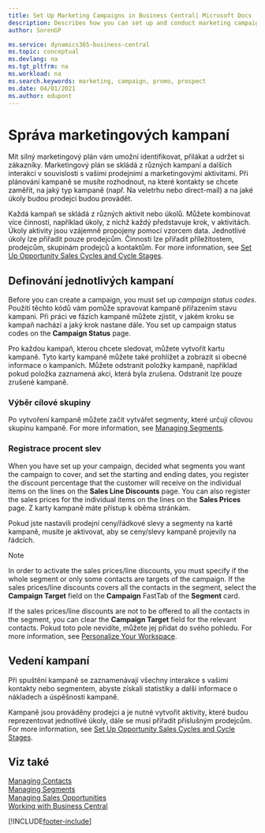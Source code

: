 ```yaml
---
title: Set Up Marketing Campaigns in Business Central| Microsoft Docs
description: Describes how you can set up and conduct marketing campaigns in Business Central to help you identify and attract prospects and retain customers.
author: SorenGP

ms.service: dynamics365-business-central
ms.topic: conceptual
ms.devlang: na
ms.tgt_pltfrm: na
ms.workload: na
ms.search.keywords: marketing, campaign, promo, prospect
ms.date: 04/01/2021
ms.author: edupont
---
```

# Správa marketingových kampaní
Mít silný marketingový plán vám umožní identifikovat, přilákat a udržet si zákazníky. Marketingový plán se skládá z různých kampaní a dalších interakcí v souvislosti s vašimi prodejními a marketingovými aktivitami. Při plánování kampaně se musíte rozhodnout, na které kontakty se chcete zaměřit, na jaký typ kampaně (např. Na veletrhu nebo direct-mail) a na jaké úkoly budou prodejci budou provádět.

Každá kampaň se skládá z různých aktivit nebo úkolů. Můžete kombinovat více činností, například úkoly, z nichž každý představuje krok, v aktivitách. Úkoly aktivity jsou vzájemně propojeny pomocí vzorcem data. Jednotlivé úkoly lze přiřadit pouze prodejcům. Činnosti lze přiřadit příležitostem, prodejcům, skupinám prodejců a kontaktům. For more information, see [Set Up Opportunity Sales Cycles and Cycle Stages](marketing-how-setup-opportunity-sales-cycles-stages.md).

## Definování jednotlivých kampaní
Before you can create a campaign, you must set up *campaign status codes*. Použití těchto kódů vám pomůže spravovat kampaně přiřazením stavu kampani. Při práci ve fázích kampaně můžete zjistit, v jakém kroku se kampaň nachází a jaký krok nastane dále. You set up campaign status codes on the **Campaign Status** page.

Pro každou kampaň, kterou chcete sledovat, můžete vytvořit kartu kampaně. Tyto karty kampaně můžete také prohlížet a zobrazit si obecné informace o kampaních.
Můžete odstranit položky kampaně, například pokud položka zaznamená akci, která byla zrušena. Odstranit lze pouze zrušené kampaně.

### Výběr cílové skupiny
Po vytvoření kampaně můžete začít vytvářet segmenty, které určují cílovou skupinu kampaně. For more information, see [Managing Segments](marketing-segments.md).

### Registrace procent slev
When you have set up your campaign, decided what segments you want the campaign to cover, and set the starting and ending dates, you register the discount percentage that the customer will receive on the individual items on the lines on the **Sales Line Discounts** page. You can also register the sales prices for the individual items on the lines on the **Sales Prices** page. Z karty kampaně máte přístup k oběma stránkám.

Pokud jste nastavili prodejní ceny/řádkové slevy a segmenty na kartě kampaně, musíte je aktivovat, aby se ceny/slevy kampaně projevily na řádcích.

> [!NOTE]  
> In order to activate the sales prices/line discounts, you must specify if the whole segment or only some contacts are targets of the campaign. If the sales prices/line discounts covers all the contacts in the segment, select the **Campaign Target** field on the **Campaign** FastTab of the **Segment** card.

If the sales prices/line discounts are not to be offered to all the contacts in the segment, you can clear the **Campaign Target** field for the relevant contacts. Pokud toto pole nevidíte, můžete jej přidat do svého pohledu. For more information, see [Personalize Your Workspace](ui-personalization-user.md).

## Vedení kampaní
Při spuštění kampaně se zaznamenávají všechny interakce s vašimi kontakty nebo segmentem, abyste získali statistiky a další informace o nákladech a úspěšnosti kampaně.

Kampaně jsou prováděny prodejci a je nutné vytvořit aktivity, které budou reprezentovat jednotlivé úkoly, dále se musí přiřadit příslušným prodejcům. For more information, see [Set Up Opportunity Sales Cycles and Cycle Stages](marketing-how-setup-opportunity-sales-cycles-stages.md).

## Viz také
[Managing Contacts](marketing-contacts.md)  
[Managing Segments](marketing-segments.md)  
[Managing Sales Opportunities](marketing-manage-sales-opportunities.md)  
[Working with Business Central](ui-work-product.md)


[!INCLUDE[footer-include](includes/footer-banner.md)]